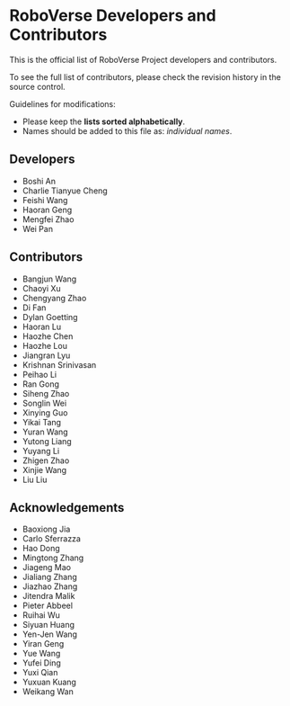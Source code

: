 # RoboVerse Developers and Contributors

This is the official list of RoboVerse Project developers and contributors.

To see the full list of contributors, please check the revision history in the source control.

Guidelines for modifications:

* Please keep the **lists sorted alphabetically**.
* Names should be added to this file as: *individual names*.

## Developers

* Boshi An
* Charlie Tianyue Cheng
* Feishi Wang
* Haoran Geng
* Mengfei Zhao
* Wei Pan

## Contributors

* Bangjun Wang
* Chaoyi Xu
* Chengyang Zhao
* Di Fan
* Dylan Goetting
* Haoran Lu
* Haozhe Chen
* Haozhe Lou
* Jiangran Lyu
* Krishnan Srinivasan
* Peihao Li
* Ran Gong
* Siheng Zhao
* Songlin Wei
* Xinying Guo
* Yikai Tang
* Yuran Wang
* Yutong Liang
* Yuyang Li
* Zhigen Zhao
* Xinjie Wang
* Liu Liu

## Acknowledgements

* Baoxiong Jia
* Carlo Sferrazza
* Hao Dong
* Mingtong Zhang
* Jiageng Mao
* Jialiang Zhang
* Jiazhao Zhang
* Jitendra Malik
* Pieter Abbeel
* Ruihai Wu
* Siyuan Huang
* Yen-Jen Wang
* Yiran Geng
* Yue Wang
* Yufei Ding
* Yuxi Qian
* Yuxuan Kuang
* Weikang Wan
